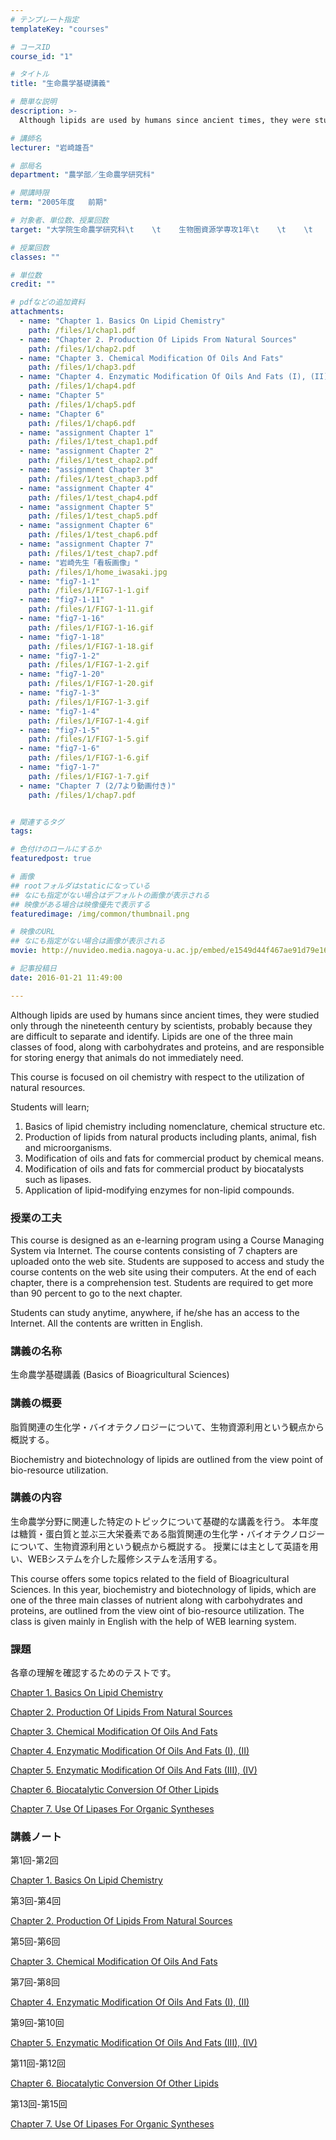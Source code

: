 ```yaml
---
# テンプレート指定
templateKey: "courses"

# コースID
course_id: "1"

# タイトル
title: "生命農学基礎講義"

# 簡単な説明
description: >-
  Although lipids are used by humans since ancient times, they were studied only through the nineteent...

# 講師名
lecturer: "岩崎雄吾"

# 部局名
department: "農学部／生命農学研究科"

# 開講時限
term: "2005年度	前期"

# 対象者、単位数、授業回数
target: "大学院生命農学研究科\t    \t    生物圏資源学専攻1年\t    \t    \t    \t    1単位、週1回全15回"

# 授業回数
classes: ""

# 単位数
credit: ""

# pdfなどの追加資料
attachments: 
  - name: "Chapter 1. Basics On Lipid Chemistry" 
    path: /files/1/chap1.pdf
  - name: "Chapter 2. Production Of Lipids From Natural Sources" 
    path: /files/1/chap2.pdf
  - name: "Chapter 3. Chemical Modification Of Oils And Fats" 
    path: /files/1/chap3.pdf
  - name: "Chapter 4. Enzymatic Modification Of Oils And Fats (I), (II)" 
    path: /files/1/chap4.pdf
  - name: "Chapter 5" 
    path: /files/1/chap5.pdf
  - name: "Chapter 6" 
    path: /files/1/chap6.pdf
  - name: "assignment Chapter 1" 
    path: /files/1/test_chap1.pdf
  - name: "assignment Chapter 2" 
    path: /files/1/test_chap2.pdf
  - name: "assignment Chapter 3" 
    path: /files/1/test_chap3.pdf
  - name: "assignment Chapter 4" 
    path: /files/1/test_chap4.pdf
  - name: "assignment Chapter 5" 
    path: /files/1/test_chap5.pdf
  - name: "assignment Chapter 6" 
    path: /files/1/test_chap6.pdf
  - name: "assignment Chapter 7" 
    path: /files/1/test_chap7.pdf
  - name: "岩崎先生「看板画像」" 
    path: /files/1/home_iwasaki.jpg
  - name: "fig7-1-1" 
    path: /files/1/FIG7-1-1.gif
  - name: "fig7-1-11" 
    path: /files/1/FIG7-1-11.gif
  - name: "fig7-1-16" 
    path: /files/1/FIG7-1-16.gif
  - name: "fig7-1-18" 
    path: /files/1/FIG7-1-18.gif
  - name: "fig7-1-2" 
    path: /files/1/FIG7-1-2.gif
  - name: "fig7-1-20" 
    path: /files/1/FIG7-1-20.gif
  - name: "fig7-1-3" 
    path: /files/1/FIG7-1-3.gif
  - name: "fig7-1-4" 
    path: /files/1/FIG7-1-4.gif
  - name: "fig7-1-5" 
    path: /files/1/FIG7-1-5.gif
  - name: "fig7-1-6" 
    path: /files/1/FIG7-1-6.gif
  - name: "fig7-1-7" 
    path: /files/1/FIG7-1-7.gif
  - name: "Chapter 7 (2/7より動画付き)" 
    path: /files/1/chap7.pdf


# 関連するタグ
tags:

# 色付けのロールにするか
featuredpost: true

# 画像
## rootフォルダはstaticになっている
## なにも指定がない場合はデフォルトの画像が表示される
## 映像がある場合は映像優先で表示する
featuredimage: /img/common/thumbnail.png

# 映像のURL
## なにも指定がない場合は画像が表示される
movie: http://nuvideo.media.nagoya-u.ac.jp/embed/e1549d44f467ae91d79e166c718b4d481213f354

# 記事投稿日
date: 2016-01-21 11:49:00

---
```

Although lipids are used by humans since ancient times, they were studied only through the nineteenth century by scientists, probably because they are difficult to separate and identify. Lipids are one of the three main classes of food, along with carbohydrates and proteins, and are responsible for storing energy that animals do not immediately need.

This course is focused on oil chemistry with respect to the utilization of natural resources.

Students will learn;

  1. Basics of lipid chemistry including nomenclature, chemical structure etc.
  2. Production of lipids from natural products including plants, animal, fish and microorganisms.
  3. Modification of oils and fats for commercial product by chemical means.
  4. Modification of oils and fats for commercial product by biocatalysts such as lipases.
  5. Application of lipid-modifying enzymes for non-lipid compounds.
### 授業の工夫

This course is designed as an e-learning program using a Course Managing System via Internet. The course contents consisting of 7 chapters are uploaded onto the web site. Students are supposed to access and study the course contents on the web site using their computers. At the end of each chapter, there is a comprehension test. Students are required to get more than 90 percent to go to the next chapter. 

Students can study anytime, anywhere, if he/she has an access to the Internet. All the contents are written in English.

### 講義の名称

生命農学基礎講義 (Basics of Bioagricultural Sciences)

### 講義の概要

脂質関連の生化学・バイオテクノロジーについて、生物資源利用という観点から概説する。

Biochemistry and biotechnology of lipids are outlined from the view point of bio-resource utilization.

### 講義の内容

生命農学分野に関連した特定のトピックについて基礎的な講義を行う。 本年度は糖質・蛋白質と並ぶ三大栄養素である脂質関連の生化学・バイオテクノロジーについて、生物資源利用という観点から概説する。 授業には主として英語を用い、WEBシステムを介した履修システムを活用する。 

This course offers some topics related to the field of Bioagricultural Sciences. In this year, biochemistry and biotechnology of lipids, which are one of the three main classes of nutrient along with carbohydrates and proteins, are outlined from the view oint of bio-resource utilization. The class is given mainly in English with the help of WEB learning system. 

### 課題

各章の理解を確認するためのテストです。


[Chapter 1. Basics On Lipid Chemistry](/files/1/test_chap1.pdf) 


[Chapter 2. Production Of Lipids From Natural Sources](/files/1/test_chap2.pdf) 


[Chapter 3. Chemical Modification Of Oils And Fats](/files/1/test_chap3.pdf) 


[Chapter 4. Enzymatic Modification Of Oils And Fats (I), (II)](/files/1/test_chap4.pdf) 


[Chapter 5. Enzymatic Modification Of Oils And Fats (III), (IV)](/files/1/test_chap5.pdf) 


[Chapter 6. Biocatalytic Conversion Of Other Lipids](/files/1/test_chap6.pdf) 


[Chapter 7. Use Of Lipases For Organic Syntheses](/files/1/test_chap7.pdf) 

### 講義ノート

第1回-第2回


[Chapter 1. Basics On Lipid Chemistry](/files/1/chap1.pdf) 

第3回-第4回


[Chapter 2. Production Of Lipids From Natural Sources](/files/1/chap2.pdf) 

第5回-第6回


[Chapter 3. Chemical Modification Of Oils And Fats](/files/1/chap3.pdf) 

第7回-第8回


[Chapter 4. Enzymatic Modification Of Oils And Fats (I), (II)](/files/1/chap4.pdf) 

第9回-第10回


[Chapter 5. Enzymatic Modification Of Oils And Fats (III), (IV)](/files/1/chap5.pdf) 

第11回-第12回


[Chapter 6. Biocatalytic Conversion Of Other Lipids](/files/1/chap6.pdf) 

第13回-第15回


[Chapter 7. Use Of Lipases For Organic Syntheses](/files/1/chap7.pdf) 


